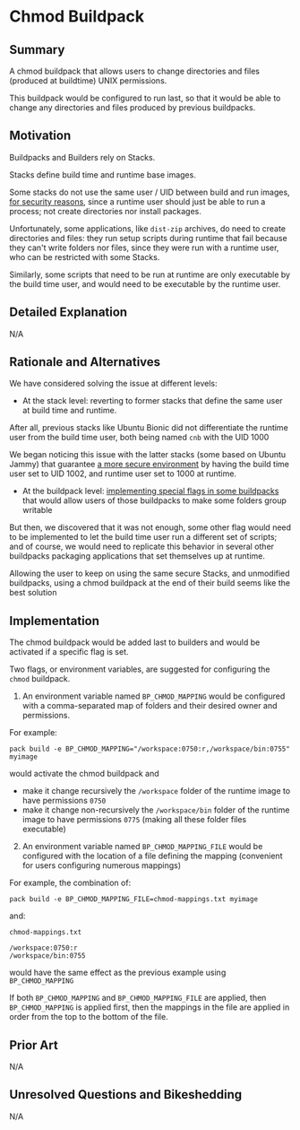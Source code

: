 # Chmod Buildpack

## Summary

A chmod buildpack that allows users to change directories and files (produced at buildtime) UNIX permissions.

This buildpack would be configured to run last, so that it would be able to change any directories and files produced by previous buildpacks.

## Motivation

Buildpacks and Builders rely on Stacks.

Stacks define build time and runtime base images.

Some stacks do not use the same user / UID between build and run images, [for security reasons](https://github.com/paketo-buildpacks/rfcs/blob/main/text/0045-user-ids.md), since a runtime user should just be able to run a process; not create directories nor install packages.

Unfortunately, some applications, like `dist-zip` archives, do need to create directories and files: they run setup scripts during runtime that fail because they can't write folders nor files, since they were run with a runtime user, who can be restricted with some Stacks. 

Similarly, some scripts that need to be run at runtime are only executable by the build time user, and would need to be executable by the runtime user.

## Detailed Explanation

N/A

## Rationale and Alternatives

We have considered solving the issue at different levels:

* At the stack level: reverting to former stacks that define the same user at build time and runtime.

After all, previous stacks like Ubuntu Bionic did not differentiate the runtime user from the build time user, both being named `cnb` with the UID 1000

We began noticing this issue with the latter stacks (some based on Ubuntu Jammy) that guarantee [a more secure environment](https://github.com/buildpacks/rfcs/blob/main/text/0085-run-uid.md) by having the build time user set to UID 1002, and runtime user set to 1000 at runtime.

* At the buildpack level: [implementing special flags in some buildpacks](https://github.com/paketo-buildpacks/dist-zip/pull/174) that would allow users of those buildpacks to make some folders group writable

But then, we discovered that it was not enough, some other flag would need to be implemented to let the build time user run a different set of scripts; and of course, we would need to replicate this behavior in several other buildpacks packaging applications that set themselves up at runtime.

Allowing the user to keep on using the same secure Stacks, and unmodified buildpacks, using a chmod buildpack at the end of their build seems like the best solution

## Implementation

The chmod buildpack would be added last to builders and would be activated if a specific flag is set.

Two flags, or environment variables, are suggested for configuring the `chmod` buildpack.

1. An environment variable named `BP_CHMOD_MAPPING` would be configured with a comma-separated map of folders and their desired owner and permissions.

For example:

`pack build -e BP_CHMOD_MAPPING="/workspace:0750:r,/workspace/bin:0755" myimage`

would activate the chmod buildpack and 

* make it change recursively the `/workspace` folder of the runtime image to have permissions `0750`
* make it change non-recursively the `/workspace/bin` folder of the runtime image to have permissions `0775` (making all these folder files executable)

2. An environment variable named `BP_CHMOD_MAPPING_FILE` would be configured with the location of a file defining the mapping (convenient for users configuring numerous mappings)

For example, the combination of:

`pack build -e BP_CHMOD_MAPPING_FILE=chmod-mappings.txt myimage`

and:

`chmod-mappings.txt`
```text
/workspace:0750:r
/workspace/bin:0755
```

would have the same effect as the previous example using `BP_CHMOD_MAPPING`

If both `BP_CHMOD_MAPPING` and `BP_CHMOD_MAPPING_FILE` are applied, then `BP_CHMOD_MAPPING` is applied first, then the mappings in the file are applied in order from the top to the bottom of the file.
## Prior Art

N/A

## Unresolved Questions and Bikeshedding

N/A
